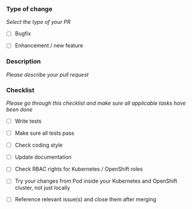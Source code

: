 ### Type of change

_Select the type of your PR_

- [ ] Bugfix
- [ ] Enhancement / new feature


### Description

_Please describe your pull request_

### Checklist

_Please go through this checklist and make sure all applicable tasks have been done_

- [ ] Write tests
- [ ] Make sure all tests pass
- [ ] Check coding style
- [ ] Update documentation
- [ ] Check RBAC rights for Kubernetes / OpenShift roles
- [ ] Try your changes from Pod inside your Kubernetes and OpenShift cluster, not just locally
- [ ] Reference relevant issue(s) and close them after merging


